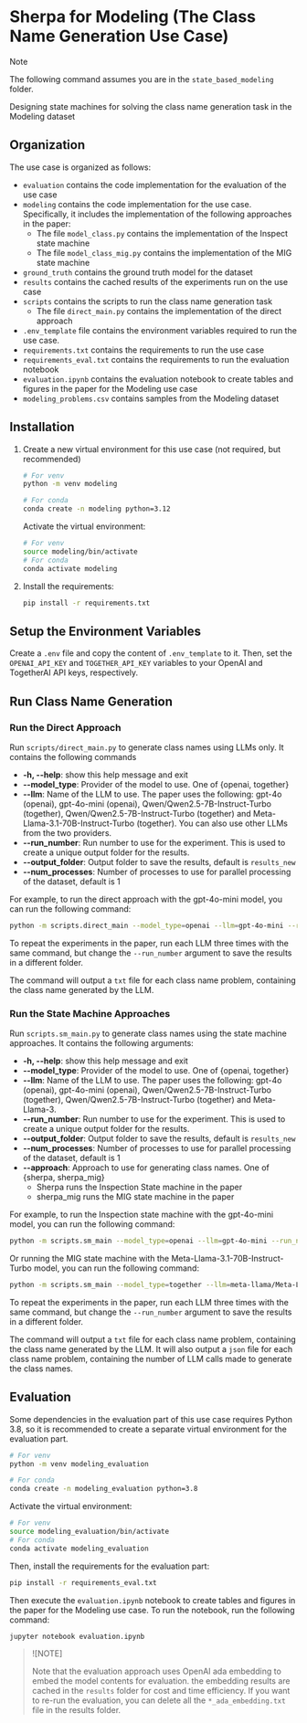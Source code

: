 # Sherpa for Modeling (The Class Name Generation Use Case)

> [!NOTE]
>
> The following command assumes you are in the `state_based_modeling` folder.

Designing state machines for solving the class name generation task in the Modeling dataset

## Organization
The use case is organized as follows:
* `evaluation` contains the code implementation for the evaluation of the use case
* `modeling` contains the code implementation for the use case. Specifically, it includes the implementation of the following approaches in the paper:
  * The file `model_class.py` contains the implementation of the Inspect state machine
  * The file `model_class_mig.py` contains the implementation of the MIG state machine
* `ground_truth` contains the ground truth model for the dataset
* `results` contains the cached results of the experiments run on the use case
* `scripts` contains the scripts to run the class name generation task
    * The file `direct_main.py` contains the implementation of the direct approach
* `.env_template` file contains the environment variables required to run the use case.
* `requirements.txt` contains the requirements to run the use case
* `requirements_eval.txt` contains the requirements to run the evaluation notebook
* `evaluation.ipynb` contains the evaluation notebook to create tables and figures in the paper for the Modeling use case
* `modeling_problems.csv` contains samples from the Modeling dataset

## Installation
1. Create a new virtual environment for this use case (not required, but recommended)

   ```bash
   # For venv
   python -m venv modeling

   # For conda
   conda create -n modeling python=3.12
   ```

   Activate the virtual environment:

   ```bash
   # For venv
   source modeling/bin/activate
   # For conda
   conda activate modeling
   ```

2. Install the requirements:
   ```bash
   pip install -r requirements.txt
   ```

## Setup the Environment Variables
Create a `.env` file and copy the content of `.env_template` to it. Then, set the `OPENAI_API_KEY` and `TOGETHER_API_KEY` variables to your OpenAI and TogetherAI API keys, respectively.

## Run Class Name Generation
### Run the Direct Approach
Run `scripts/direct_main.py` to generate class names using LLMs only. It contains the following commands

* **-h, --help**: show this help message and exit
* **--model_type**: Provider of the model to use. One of {openai, together}
* **--llm**: Name of the LLM to use. The paper uses the following: gpt-4o (openai), gpt-4o-mini (openai), Qwen/Qwen2.5-7B-Instruct-Turbo (together), Qwen/Qwen2.5-7B-Instruct-Turbo (together) and Meta-Llama-3.1-70B-Instruct-Turbo (together). You can also use other LLMs from the two providers.
* **--run_number**: Run number to use for the experiment. This is used to create a unique output folder for the results.
* **--output_folder**: Output folder to save the results, default is `results_new`
* **--num_processes**: Number of processes to use for parallel processing of the dataset, default is 1

For example, to run the direct approach with the gpt-4o-mini model, you can run the following command:

```bash
python -m scripts.direct_main --model_type=openai --llm=gpt-4o-mini --run_number 1 --num_processes 1
```

To repeat the experiments in the paper, run each LLM three times with the same command, but change the `--run_number` argument to save the results in a different folder.

The command will output a `txt` file for each class name problem, containing the class name generated by the LLM. 

### Run the State Machine Approaches
Run `scripts.sm_main.py` to generate class names using the state machine approaches. It contains the following arguments:
* **-h, --help**: show this help message and exit
* **--model_type**: Provider of the model to use. One of {openai, together}
* **--llm**: Name of the LLM to use. The paper uses the following: gpt-4o (openai), gpt-4o-mini (openai), Qwen/Qwen2.5-7B-Instruct-Turbo (together), Qwen/Qwen2.5-7B-Instruct-Turbo (together) and Meta-Llama-3.
* **--run_number**: Run number to use for the experiment. This is used to create a unique output folder for the results.
* **--output_folder**: Output folder to save the results, default is `results_new`
* **--num_processes**: Number of processes to use for parallel processing of the dataset, default is 1
* **--approach**: Approach to use for generating class names. One of {sherpa, sherpa_mig}
    * Sherpa runs the Inspection State machine in the paper
    * sherpa_mig runs the MIG state machine in the paper


For example, to run the Inspection state machine with the gpt-4o-mini model, you can run the following command:
```bash
python -m scripts.sm_main --model_type=openai --llm=gpt-4o-mini --run_number 1 --approach sherpa --num_processes 1
```

Or running the MIG state machine with the Meta-Llama-3.1-70B-Instruct-Turbo model, you can run the following command:
```bash
python -m scripts.sm_main --model_type=together --llm=meta-llama/Meta-Llama-3.1-70B-Instruct-Turbo --run_number 1 --approach sherpa_mig --num_processes 1
```

To repeat the experiments in the paper, run each LLM three times with the same command, but change the `--run_number` argument to save the results in a different folder.

The command will output a `txt` file for each class name problem, containing the class name generated by the LLM. It will also output a `json` file for each class name problem, containing the number of LLM calls made to generate the class names.

## Evaluation
Some dependencies in the evaluation part of this use case requires Python 3.8, so it is recommended to create a separate virtual environment for the evaluation part.

```bash
# For venv
python -m venv modeling_evaluation

# For conda
conda create -n modeling_evaluation python=3.8
```

Activate the virtual environment:

```bash
# For venv
source modeling_evaluation/bin/activate
# For conda
conda activate modeling_evaluation
```

Then, install the requirements for the evaluation part:
```bash
pip install -r requirements_eval.txt
```

Then execute the `evaluation.ipynb` notebook to create tables and figures in the paper for the Modeling use case. To run the notebook, run the following command:

```bash
jupyter notebook evaluation.ipynb
```

> ![NOTE]
> 
> Note that the evaluation approach uses OpenAI ada embedding to embed the model contents for evaluation. the embedding results are cached in the `results` folder for cost and time efficiency. If you want to re-run the evaluation, you can delete all the `*_ada_embedding.txt` file in the results folder.